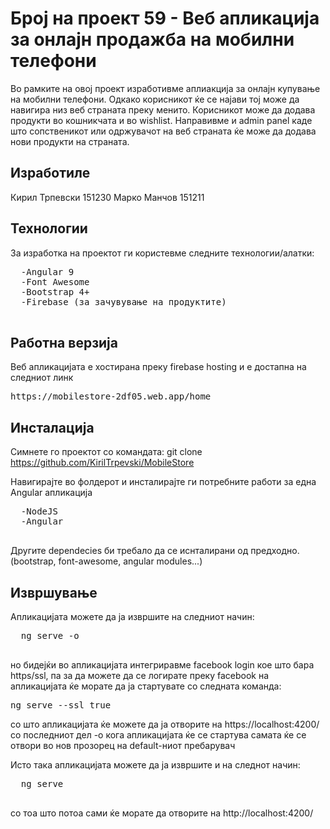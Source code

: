 # Број на проект 59 - Веб апликација за онлајн продажба на мобилни телефони

Во рамките на овој проект изработивме аплиакција за онлајн купување на мобилни телефони. Одкако корисникот ќе се најави тој може да навигира низ веб страната преку менито. Корисникот може да додава продукти во кошникчата и во wishlist. Направивме и admin panel каде што сопственикот или одржувачот на веб страната ќе може да додава нови продукти на страната.

## Изработиле

Кирил Трпевски 151230
Марко Манчов 151211

## Технологии

За изработка на проектот ги користевме следните технологии/алатки:
<pre>
  -Angular 9
  -Font Awesome
  -Bootstrap 4+
  -Firebase (за зачувување на продуктите)
  </pre>
  
## Работна верзија

Веб апликацијата е хостирана преку firebase hosting и е достапна на следниот линк 
<pre>https://mobilestore-2df05.web.app/home</pre>

## Инсталација

Симнете го проектот со командата: git clone https://github.com/KirilTrpevski/MobileStore

Навигирајте во фолдерот и инсталирајте ги потребните работи за една Angular апликација
<pre>
  -NodeJS
  -Angular
  </pre>
Другите dependecies би требало да се иснталирани од предходно. (bootstrap, font-awesome, angular modules...)

## Извршување

Апликацијата можете да ја извршите на следниот начин:
<pre>
  ng serve -o
  </pre>

но бидејќи во апликацијата интегриравме facebook login кое што бара https/ssl, па за да можете да се логирате преку facebook на апликацијата ќе морате да ја стартувате со следната команда:
<pre>
ng serve --ssl true
</pre>
со што апликацијата ќе можете да ја отворите на https://localhost:4200/
со последниот дел -о кога апликацијата ќе се стартува самата ќе се отвори во нов прозорец на default-ниот пребарувач

Исто така апликацијата можете да ја извршите и на следнот начин:
<pre>
  ng serve
  </pre>
со тоа што потоа сами ќе морате да отворите на http://localhost:4200/

